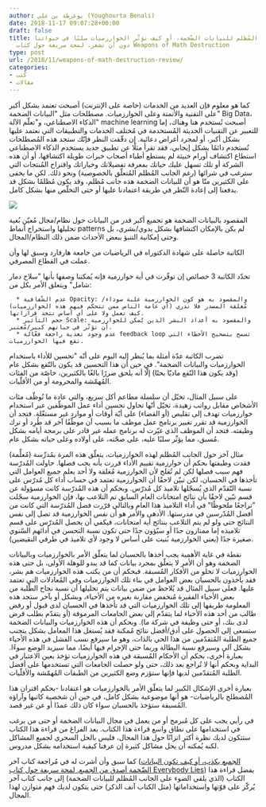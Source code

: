 ```yaml
---
author: يوغرطة بن علي (Youghourta Benali)
date: 2018-11-17 09:07:28+00:00
draft: false
title: الجانب المُظلم للبيانات الضّخمة، أو كيف تؤثّر الخوارزميات سلبًا في حيواتنا
  دون أن نشعر. لمحة سريعة حول كتاب Weapons of Math Destruction
type: post
url: /2018/11/weapons-of-math-destruction-review/
categories:
- كُتب
- مقالات
---
```


كما هو معلوم فإن العديد من الخدمات (خاصة على الإنترنت) أصبحت تعتمد بشكل أكبر على التقنية والأتمتة وعلى الخوارزميات. مصطلحات مثل "البيانات الضخمة" Big Data، الذكاء الاصطناعي، و"تعلّم الآلة" machine learning أصبحت تُستخدم هنا وهناك، إما للتعبير عن التقنيات الحديثة المُستخدمة في مُختلف الخدمات والتطبيقات التي نعتمد عليها بشكل أكبر، أو لمجرد أغراض دعائية. إن دقّقت النظر فإنّك ستجد هذه المُصطلحات تُستخدم دائمًا بشكل إيجابي، فقد تقرأ مثلًا عن تطبيق جديد يستخدم الذكاء الاصطناعي استطاع اكتشاف أورام خبيثة لم يستطع أطباء أصحاب خبرات طويلة اكتشافها، أو أن هذه الشركة أو تلك تسهل عليك حياتك بمعرفة تفضيلاتك وخياراتك واقتراح المُنتجات التي سترغب في شرائها (رغم الجانب المُظلم المُتعلّق بالخصوصية) ونحو ذلك. لكن ما يخفى على الكثيرين منّا هو أن للبيانات الضخمة هذه جانب مُظلم، وقد يكون مُظلمًا بشكل قد يدفعنا إلى إعادة النّظر في طريقة اعتمادنا عليها أو حتى التخلّص منها بشكل كامل.




[![](http://www.it-scoop.com/wp-content/uploads/2018/11/Weapons-of-Math-Destruction.jpg)
](http://www.it-scoop.com/2018/11/%d8%a7%d9%84%d8%ac%d8%a7%d9%86%d8%a8-%d8%a7%d9%84%d9%85%d9%8f%d8%b8%d9%84%d9%85-%d9%84%d9%84%d8%a8%d9%8a%d8%a7%d9%86%d8%a7%d8%aa-%d8%a7%d9%84%d8%b6%d9%91%d8%ae%d9%85%d8%a9%d8%8c-%d8%a3%d9%88-%d9%83/weapons-of-math-destruction/)




المقصود بالبيانات الضخمة هو تجميع أكبر قدر من البيانات حول نظام/مجال مُعيّن بُغية تحليلها واستخراج أنماط patterns لم يكن بالإمكان اكتشافها بشكل يدوي/بشري، بل وحتى إمكانية التنبؤ ببعض الأحداث ضمن ذلك النظام/المجال.




الكاتبة حاصلة على شهادة الدكتوراه في الرياضيات من جامعة هارفارد وسبق لها وأن عملت في القطاع المصرفي.




تحدّد الكاتبة 3 خصائص إن توفّرت في أية خوارزمية فإنه يُمكننا وصفها بأنها "سلاح دمار شامل" ويتعلق الأمر بكل من:






 	  * عدم الشّفافية Opacity: والمقصود به هو كون الخوارزمية علبة سوداء/مُغلقة المصدر فلا ندري (أي عامة الناس ممن تتحكم فيهم هذه الخوارزميات) كيف تعمل ولا على أي أساس تتخذ قراراتها.
 	  * حجم التأثير Scale: والمقصود به أعداد البشر الذين يُمكن للخوارزمية أن تؤثّر في حياتهم كبير/مُعتبر.
 	  * عدم وجود تغذية راجعة فعّالة feedback loop تسمح بتصحيح الأخطاء التي تقع فيها الخوارزميات.



تضرب الكاتبة عدّة أمثلة بما يُنظر إليه اليوم على أنّه "تحسين للأداء باستخدام الخوارزميات والبيانات الضخمة". في حين أن هذا التحسين قد يكون بالنّفع بشكل عام (وقد يكون هذا النّفع ماديّا بحتًا) إلّا أنه يلحق ضررًا بالغًا بالكثيرين، خاصّة من الفئات المُهمّشة والمحرومة أو من الأقلّيات.




على سبيل المثال، تخيّل أن سلسلة مطاعم أكل سريع، والتي عادة ما تُوظّف مئات الأشخاص مقابل رواتب زهيدة، تخيّل أنّها تحاول تحسين أداء عمل الموظّفين عبر استخدام خوارزميات تهدف إلى تقليص (أو القضاء) على أيّة أوقات أو موارد غير مستغّلة. فتجد أن الخوارزمية قد تقرر تغيير برنامج عمل موظف ما بسبب أن موظّفًا آخر قد طُرِد أو ترك وظيفته. فتجد أن الموظف الذي غيّرت له برنامج عمله غير قادر على برمجة أيامه بشكل مُسبق، مما يؤثّر سلبًا عليه، على صحّته، على أولاده وعلى حياته بشكل عام.




مثال آخر حول الجانب المُظلم لهذه الخوارزميات، يتعلّق هذه المرة بمُدرِّسة (مُعلِّمة) فقدت وظيفتها بحكم أن خوارزمية تقييم الأداء قررت بأنه يجب فصلها. حاولت المُدرّسة فهم سبب فصلها لكن لم تُفلح لأن الخوارزمية مُغلقة ولا أحد يعلم جميع العوامل التي تأخذها في الحسبان، لكن تبيّن لاحقًا أن الخوارزمية تعتمد في حساب أداء كل مُدرّس على نسبة التّقدّم الذي يُسجّلها تلاميذ كل مُدرّس. وبحكم أن هذه المُدرّسة كانت مسؤولة عن قسم تبّين لاحقًا بأن نتائج امتحانات العام السابق تم التلاعب بها، فإن الخوارزمية سجّلت "تراجعًا ملحوظًا" في أداء التلاميذ هذا العام وبالتالي قرّرت فصل المُدرّسة التي كانت من أفضل المُدّرسين في مدرستها. الأدهى والأمر هو أن نفس الخوارزمية قد تصل إلى نفس النتائج حتى ولو لم يتم التلاعب بنتائج أية امتحانات، فيكفي أن يحصل المُدرّس على قسم تلاميذه إما ممتازون جدًا أو سيّؤون جدًا حتى تكون نسبة التحسن في أدائهم السّنوي صغيرة جدًا (يعني الخوارزمية بُنيت على أساس لا وجود لأي تلاميذ في طرفي النقيضين).




نقطة في غاية الأهمية يجب أخذها بالحسبان لما يتعلّق الأمر بالخوارزميات وبالبيانات الضخمة وهو أن الأمر لا يتعلّق بمجرد بيانات كما قد يبدو للوهلة الأولى، بل حتى هذه الخوارزميات لا تخلو من الأفكار المُسبقة. فبحكم أن من يكتب هذه الخوارزميات هم بشر، فقد يأخذون بالحسبان بعض العوامل في بناء تلك الخوارزميات وفي المُعادلات التي تعتمد عليها. فعلى سبيل المثال قد يُلاحظ من ضمن بيانات يتم تحليلها أن نسبة نجاح الطّلبة من بعض الأحياء الفقيرة مُنخفض مقارنة بغيره من الأحياء، وبشكل أو بآخر ستجد هذه المعلومة طريقها إلى تلك الخوارزميات التي قد تأخذها في الحسبان لدى قبول أو رفض طالب من أحد هذه الأحياء لما يتقدّم إلى بعض الجامعات المرموقة (أو يتقدّم بطلب قرض لدى بنك، أو حتى وظيفة في شركة ما). وبحكم أن هذه الخوارزميات والبيانات الضخمة ستسعى إلى الحصول على أدق/أفضل نتائج مُمكنة فقد يُستغل هذا المعامل بشكل يتجنب جميع الطلبة المُتقدّمين من هذا الحي بالذات، وهو ما سيرفع نسب الفشل في هذه الأحياء بشكل آلي وسيرفع نسبة البطالة وربما حتى الإجرام فيها أيضًا، مما سيزيد الوضع سوءًا. بعبارة أخرى، بحكم أن الأحكام المُسبقة في هذه الخوارزميات تؤخذ بعين الاعتبار في البداية وبحكم أنها لا تُراجع بعد ذلك، حتى ولو حصلت الجامعات التي تستخدمها على أفضل الطلبة المُتقدّمين لديها فإنها ستؤزم وضع الكثيرين من الطبقات المُهمّشة والأقلّيات.




بعبارة أخرى الإشكال الكبير لما يتعلّق الأمر بالخوارزميات هو اعتقادنا -بحكم اقتران هذا المُصطلح بالرياضيات- هو أنها موضوعية بشكل كامل، في حين أن شخصية كاتبها وآراؤه المُسبقة ستؤخذ بالحسبان سواء كان ذلك عمدًا أو عن غير قصد.




في رأيي يجب على كل مُبرمج أو من يعمل في مجال البيانات الضخمة أو حتى من يرغب في استخدامها على نطاق واسع قراءة هذا الكتاب. بعد الفراغ من قراءة هذا الكتاب ستتكون لديك نظرة أكثر اتزانًا حول هذا المجال، فليس بالحل السحري لجميع المشاكل لكنه يُمكنه أن يحل مشاكل كثيرة إن عرفنا كيفية استخدامه بشكل مدروس.




كما سبق وأن أشرت له في مُراجعة كتاب آخر ([الجميع يكذب، أو كيف تكون البيانات الضّخمة أصدق من الجميع](http://www.it-scoop.com/2018/10/everybody-lies-review/)[. لمحة سريعة حول كتاب Everybody Lies](http://www.it-scoop.com/2018/10/everybody-lies-review/)) يفضل قراءة هذا الكتاب (الذي يلقي الضوء على الجانب المُظلم للبيانات الضخمة) إلى جانب كتاب آخر يُركّز على قوّتها واستخداماتها (مثل الكتاب آنف الذكر) حتى يتكون لديك فهم متوازن لهذا المجال.
